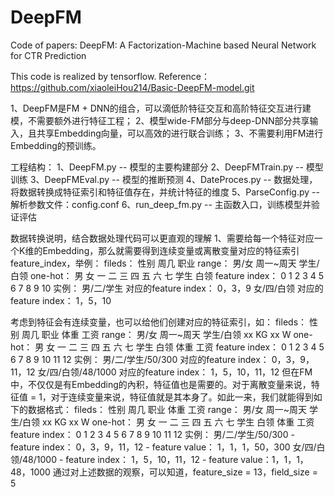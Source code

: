 # DeepFM
Code of papers: DeepFM: A Factorization-Machine based Neural Network for CTR Prediction

This code is realized by tensorflow.
Reference：https://github.com/xiaoleiHou214/Basic-DeepFM-model.git

1、DeepFM是FM + DNN的组合，可以滴低阶特征交互和高阶特征交互进行建模，不需要额外进行特征工程；
2、模型wide-FM部分与deep-DNN部分共享输入，且共享Embedding向量，可以高效的进行联合训练；
3、不需要利用FM进行Embedding的预训练。

工程结构：
1、DeepFM.py -- 模型的主要构建部分
2、DeepFMTrain.py -- 模型训练
3、DeepFMEval.py -- 模型的推断预测
4、DateProces.py -- 数据处理，将数据转换成特征索引和特征值存在，并统计特征的维度
5、ParseConfig.py -- 解析参数文件：config.conf
6、run_deep_fm.py -- 主函数入口，训练模型并验证评估

数据转换说明，结合数据处理代码可以更直观的理解
1、需要给每一个特征对应一个K维的Embedding，那么就需要得到连续变量或离散变量对应的特征索引feature_index，举例：
fileds：         性别                 周几                  职业
range：         男/女                周一~周天             学生/白领
one-hot：
             男          女           一        二        三        四        五        六        七        学生        白领
feature index：
             0           1            2         3        4         5         6        7         8         9          10
实例：  男/二/学生     对应的feature index： 0，3，9
       女/四/白领     对应的feature index： 1，5，10

考虑到特征会有连续变量，也可以给他们创建对应的特征索引，如：
fileds：        性别            周几                  职业                  体重                工资
range：         男/女           周一~周天            学生/白领             xx KG                xx W
one-hot：
      男        女      一      二     三     四     五     六     七     学生     白领     体重     工资
feature index： 
      0         1       2        3     4      5      6      7      8       9        10       11       12
实例：  男/二/学生/50/300       对应的feature index： 0，3，9，11，12
       女/四/白领/48/1000      对应的feature index： 1，5，10，11，12
但在FM中，不仅仅是有Embedding的內积，特征值也是需要的。对于离散变量来说，特征值 = 1，对于连续变量来说，特征值就是其本身了。如此一来，我们就能得到如下的数据格式：
fileds：         性别            周几                  职业                  体重                工资
range：          男/女           周一~周天            学生/白领             xx KG                xx W
one-hot：
        男       女      一     二     三     四     五     六     七     学生     白领     体重     工资
feature index： 
        0        1       2      3      4      5      6      7      8       9        10       11       12
实例：  男/二/学生/50/300  -  feature index： 0，3，9，11，12
                         - feature value： 1，1，1，50，300
       女/四/白领/48/1000  - feature index： 1，5，10，11，12
                          - feature value：1，1，1，48，1000
通过对上述数据的观察，可以知道，feature_size = 13，field_size = 5
